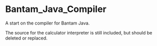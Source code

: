 # Bantam_Java_Compiler
A start on the compiler for Bantam Java.

The source for the calculator interpreter is still included, but should
be deleted or replaced.
